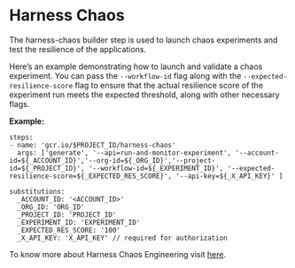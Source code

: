 # Harness Chaos

The harness-chaos builder step is used to launch chaos experiments and test the resilience of the applications.

Here’s an example demonstrating how to launch and validate a chaos experiment. You can pass the `--workflow-id` flag along with the `--expected-resilience-score` flag to ensure that the actual resilience score of the experiment run meets the expected threshold, along with other necessary flags.

**Example:**
```
steps:
- name: 'gcr.io/$PROJECT_ID/harness-chaos'
  args: ['generate', '--api=run-and-monitor-experiment', '--account-id=${_ACCOUNT_ID}','--org-id=${_ORG_ID}','--project-id=${_PROJECT_ID}', '--workflow-id=${_EXPERIMENT_ID}', '--expected-resilience-score=${_EXPECTED_RES_SCORE}', '--api-key=${_X_API_KEY}' ]

substitutions:
  _ACCOUNT_ID: '<ACCOUNT_ID>'
  _ORG_ID: 'ORG_ID'
  _PROJECT_ID: 'PROJECT_ID'
  _EXPERIMENT_ID: 'EXPERIMENT_ID'
  _EXPECTED_RES_SCORE: '100'
  _X_API_KEY: 'X_API_KEY' // required for authorization
```

To know more about Harness Chaos Engineering visit [here](https://developer.harness.io/docs/chaos-engineering).